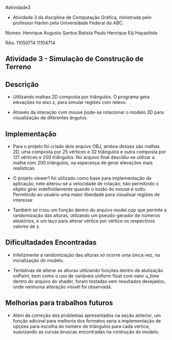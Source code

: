 #atividade3

- Atividade 3 da disciplina de Computação Gráfica, ministrada pelo professor Harlen pela Universidade Federal do ABC.

Nomes:  Henrique Augusto Santos Batista
        Paulo Henrique Eiji Hayashida

RAs:    11050714
        11104714

## Atividade 3 - Simulação de Construção de Terreno

## Descrição

- Utilizando malhas 2D composta por triângulos. O programa gera elevações no eixo z, para simular regiões com relevo.

- Através da interação com mouse pode-se rotacionar o modelo 3D para visualização de diferentes ângulos.

## Implementação

- Para o projeto foi criado dois arquivo OBJ, ambos desses são malhas 2D, uma composta por 25 vértices e 32 triângulos e outra composta por 121 vértices e 200 triângulos. No arquivo final descidiu-se utilizar a malha com 200 triângulos, na esperança de gerar elevações mais realisticas.

- O projeto viewer1 foi utilizado como base para implementação da aplicação, nele alterou-se a velocidade de rotação, não permitindo o objeto girar indefinidamente quando o botão do mouse é solto. Permitindo ao usuário uma maior liberdade para visualisar regiões de interesse

- Também se criou um função dentro do arquivo model.cpp que permite a randomização das alturas, utilzando um pseudo-gerador de números aleatórios, e um laço para alterar vértice por vértice os respectivos valores de z.

## Dificultadades Encontradas

- Infelizmente a randomização das alturas só ocorre uma única vez, na inicialização do modelo.

- Tentativas de alterar as alturas utilizando funções dentro da atulização onPaint, bem como o uso de variáveis uniform float com valor u_time dentro do arquivo do shader, foram testadas sem resultados desejados, onde nenhuma alteração visivél foi observada.

## Melhorias para trabalhos futuros

- Além da correção dos problemas apresentados na seção anterior, um função adicinal para melhoria dos formatos seria a implementação de opções para escolha do número de triângulos para cada vértice, suavizando as curvas bruscas encontradas na contrução do modelo.